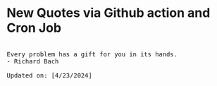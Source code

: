 # New Quotes via Github action and Cron Job

<pre>
<!-- #quote -->
Every problem has a gift for you in its hands.
- Richard Bach

Updated on: [4/23/2024]
<!-- #quoteEnd -->
</pre>
